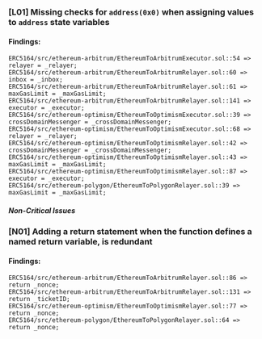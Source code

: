 

### [L01] Missing checks for `address(0x0)` when assigning values to `address` state variables


#### Findings:
```
ERC5164/src/ethereum-arbitrum/EthereumToArbitrumExecutor.sol::54 => relayer = _relayer;
ERC5164/src/ethereum-arbitrum/EthereumToArbitrumRelayer.sol::60 => inbox = _inbox;
ERC5164/src/ethereum-arbitrum/EthereumToArbitrumRelayer.sol::61 => maxGasLimit = _maxGasLimit;
ERC5164/src/ethereum-arbitrum/EthereumToArbitrumRelayer.sol::141 => executor = _executor;
ERC5164/src/ethereum-optimism/EthereumToOptimismExecutor.sol::39 => crossDomainMessenger = _crossDomainMessenger;
ERC5164/src/ethereum-optimism/EthereumToOptimismExecutor.sol::68 => relayer = _relayer;
ERC5164/src/ethereum-optimism/EthereumToOptimismRelayer.sol::42 => crossDomainMessenger = _crossDomainMessenger;
ERC5164/src/ethereum-optimism/EthereumToOptimismRelayer.sol::43 => maxGasLimit = _maxGasLimit;
ERC5164/src/ethereum-optimism/EthereumToOptimismRelayer.sol::87 => executor = _executor;
ERC5164/src/ethereum-polygon/EthereumToPolygonRelayer.sol::39 => maxGasLimit = _maxGasLimit;
```



##### Non-Critical Issues



### [N01] Adding a return statement when the function defines a named return variable, is redundant



#### Findings:
```
ERC5164/src/ethereum-arbitrum/EthereumToArbitrumRelayer.sol::86 => return _nonce;
ERC5164/src/ethereum-arbitrum/EthereumToArbitrumRelayer.sol::131 => return _ticketID;
ERC5164/src/ethereum-optimism/EthereumToOptimismRelayer.sol::77 => return _nonce;
ERC5164/src/ethereum-polygon/EthereumToPolygonRelayer.sol::64 => return _nonce;
```


